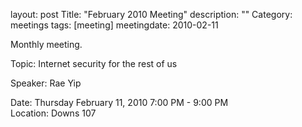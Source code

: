 layout: post
Title: "February 2010 Meeting"
description: ""
Category: meetings
tags: [meeting]
meetingdate: 2010-02-11

Monthly meeting.                                                               
                                                                             
Topic: Internet security for the rest of us                                    
                                                                             
Speaker: Rae Yip                                                               
                                                                             
Date: Thursday February 11, 2010 7:00 PM - 9:00 PM                               
Location: Downs 107                                         
